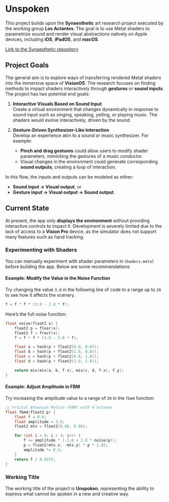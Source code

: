 # Unspoken

This project builds upon the **Synaesthetic** art research project executed by the working group **Los Actantes**. The goal is to use Metal shaders to parametrize sound and render visual abstractions natively on Apple devices, including **iOS**, **iPadOS**, and **macOS**.

[Link to the Synaesthetic repository](https://github.com/fabiofranzese/Synaesthetic.git)

## Project Goals

The general aim is to explore ways of transferring rendered Metal shaders into the immersive space of **VisionOS**. The research focuses on finding methods to impact shaders interactively through **gestures** or **sound inputs**. The project has two potential end goals:

1. **Interactive Visuals Based on Sound Input**  
   Create a virtual environment that changes dynamically in response to sound input such as singing, speaking, yelling, or playing music. The shaders would evolve interactively, driven by the sound.

2. **Gesture-Driven Synthesizer-Like Interaction**  
   Develop an experience akin to a sound or music synthesizer. For example:
   - **Pinch and drag gestures** could allow users to modify shader parameters, mimicking the gestures of a music conductor.
   - Visual changes in the environment could generate corresponding **sound outputs**, creating a loop of interaction.

In this flow, the inputs and outputs can be modeled as either:
- **Sound input → Visual output**, or
- **Gesture input → Visual output → Sound output**.

## Current State

At present, the app only **displays the environment** without providing interactive controls to impact it. Development is severely limited due to the lack of access to a **Vision Pro** device, as the simulator does not support many features such as hand tracking.

### Experimenting with Shaders

You can manually experiment with shader parameters in `Shaders.metal` before building the app. Below are some recommendations:

#### Example: Modify the Value in the Noise Function
Try changing the value `3.0` in the following line of code to a range up to `20` to see how it affects the scenery.

```cpp
f = f * f * (3.0 - 2.0 * f);
```

Here’s the full noise function:

```cpp
float noise(float2 x) {
    float2 p = floor(x);
    float2 f = fract(x);
    f = f * f * (3.0 - 2.0 * f);

    float a = hash(p + float2(0.0, 0.0));
    float b = hash(p + float2(1.0, 0.0));
    float c = hash(p + float2(0.0, 1.0));
    float d = hash(p + float2(1.0, 1.0));

    return mix(mix(a, b, f.x), mix(c, d, f.x), f.y);
}
```

#### Example: Adjust Amplitude in FBM
Try increasing the amplitude value to a range of `20` in the `fbm4` function:

```cpp
// Fractal Brownian Motion (FBM) with 4 octaves
float fbm4(float2 p) {
    float f = 0.0;
    float amplitude = 3.0;
    float2 mtx = float2(0.80, 0.60);

    for (int i = 0; i < 4; i++) {
        f += amplitude * (-1.0 + 2.0 * noise(p));
        p = float2(mtx.x, -mtx.y) * p * 2.02;
        amplitude *= 0.5;
    }
    return f / 0.9375;
}
```

### Working Title

The working title of the project is **Unspoken**, representing the ability to express what cannot be spoken in a new and creative way.
